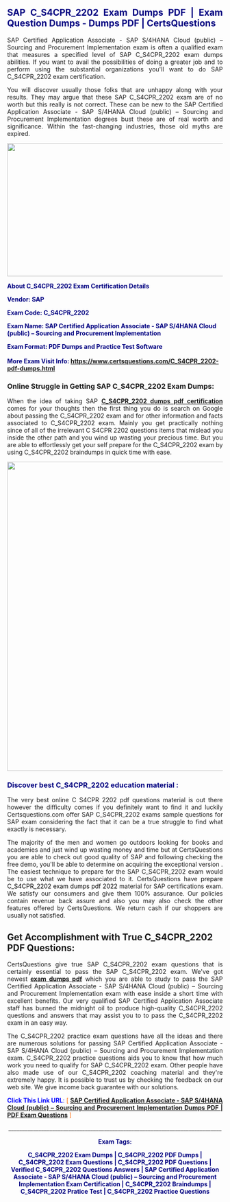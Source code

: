 <h2 style="text-align: justify;"><span style="color: #000080;">SAP C_S4CPR_2202 Exam Dumps PDF | Exam Question Dumps - Dumps PDF | CertsQuestions</span></h2>
<p style="text-align: justify;">SAP Certified Application Associate - SAP S/4HANA Cloud (public) – Sourcing and Procurement Implementation exam is often a qualified exam that measures a specified level of SAP  C_S4CPR_2202 exam dumps abilities. If you want to avail the possibilities of doing a greater job and to perform using the substantial organizations you'll want to do SAP C_S4CPR_2202 exam certification.</p>
<p style="text-align: justify;">You will discover usually those folks that are unhappy along with your results. They may argue that these SAP  C_S4CPR_2202 exam are of no worth but this really is not correct. These can be new to the SAP Certified Application Associate - SAP S/4HANA Cloud (public) – Sourcing and Procurement Implementation degrees bust these are of real worth and significance. Within the fast-changing industries, those old myths are expired.</p>
<p><img style="display: block; margin-left: auto; margin-right: auto;" src="https://i.imgur.com/eaP4ae9.png" width="840" height="310" /></p>
<p><span style="color: #000080;"><strong>About C_S4CPR_2202 Exam Certification Details</strong></span></p>
<p><span style="color: #000080;"><strong>Vendor: SAP<br /></strong></span></p>
<p><span style="color: #000080;"><strong>Exam Code: C_S4CPR_2202</strong></span></p>
<p><span style="color: #000080;"><strong>Exam Name: SAP Certified Application Associate - SAP S/4HANA Cloud (public) – Sourcing and Procurement Implementation</strong></span></p>
<p><span style="color: #000080;"><strong>Exam Format: PDF Dumps and Practice Test Software<br /><br />More Exam Visit Info: <span style="color: #ff6600;"><a href="https://www.certsquestions.com/C_S4CPR_2202-pdf-dumps.html">https://www.certsquestions.com/C_S4CPR_2202-pdf-dumps.html</a></span></strong></span></p>
<h3>Online Struggle in Getting SAP C_S4CPR_2202 Exam Dumps:</h3>
<p style="text-align: justify;">When the idea of taking SAP <a href="https://www.certsquestions.com/C_S4CPR_2202-pdf-dumps.html"><strong> C_S4CPR_2202 dumps pdf certification</strong></a> comes for your thoughts then the first thing you do is search on Google about passing the C_S4CPR_2202 exam and for other information and facts associated to C_S4CPR_2202 exam. Mainly you get practically nothing since of all of the irrelevant C S4CPR 2202 questions items that mislead you inside the other path and you wind up wasting your precious time. But you are able to effortlessly get your self prepare for the C_S4CPR_2202 exam by using C_S4CPR_2202 braindumps in quick time with ease.</p>
<p><a href="https://www.certsquestions.com/C_S4CPR_2202-pdf-dumps.html"><img style="display: block; margin-left: auto; margin-right: auto;" src="https://i.imgur.com/pxhoKQ2.png" width="720" /></a></p>
<h3><span style="color: #000080;">Discover best  C_S4CPR_2202 education material :</span></h3>
<p style="text-align: justify;">The very best online C S4CPR 2202 pdf questions material is out there however the difficulty comes if you definitely want to find it and luckily Certsquestions.com offer SAP C_S4CPR_2202 exams sample questions for SAP  exam considering the fact that it can be a true struggle to find what exactly is necessary.</p>
<p style="text-align: justify;">The majority of the men and women go outdoors looking for books and academies and just wind up wasting money and time but at CertsQuestions you are able to check out good quality of SAP  and following checking the free demo, you'll be able to determine on acquiring the exceptional version . The easiest technique to prepare for the SAP C_S4CPR_2202 exam would be to use what we have associated to it. CertsQuestions have <span style="color: #000000;">prepare C_S4CPR_2202 exam dumps pdf 2022</span> material for SAP certifications exam. We satisfy our consumers and give them 100% assurance. Our policies contain revenue back assure and also you may also check the other features offered by CertsQuestions. We return cash if our shoppers are usually not satisfied.</p>
<h2>Get Accomplishment with True C_S4CPR_2202 PDF Questions:</h2>
<p style="text-align: justify;">CertsQuestions give true SAP C_S4CPR_2202 exam questions that is certainly essential to pass the SAP  C_S4CPR_2202 exam. We've got newest<strong>&nbsp;<a href="https://www.certsquestions.com/">exam dumps pdf</a></strong>&nbsp;which you are able to study to pass the SAP Certified Application Associate - SAP S/4HANA Cloud (public) – Sourcing and Procurement Implementation exam with ease inside a short time with excellent benefits. Our very qualified SAP Certified Application Associate staff has burned the midnight oil to produce high-quality C_S4CPR_2202 questions and answers that may assist you to to pass the C_S4CPR_2202 exam in an easy way.</p>
<p style="text-align: justify;">The C_S4CPR_2202 practice exam questions have all the ideas and there are numerous solutions for passing SAP Certified Application Associate - SAP S/4HANA Cloud (public) – Sourcing and Procurement Implementation exam. C_S4CPR_2202 practice questions aids you to know that how much work you need to qualify for SAP  C_S4CPR_2202 exam. Other people have also made use of our C_S4CPR_2202 coaching material and they're extremely happy. It is possible to trust us by checking the feedback on our web site. We give income back guarantee with our solutions.</p>
<p style="text-align: justify;"><span style="color: #0000ff;"><strong>Click This Link URL</strong>:</span> <span style="color: #ff6600;">[ <strong><a href="https://www.certsquestions.com/sap-certified-application-associate-certification.html">SAP Certified Application Associate - SAP S/4HANA Cloud (public) – Sourcing and Procurement Implementation Dumps PDF | PDF Exam Questions</a></strong> ]</span></p>
<p style="text-align: center;">______________________________________________________________________________</p>
<p style="text-align: center;"><span style="color: #000080;"><strong>Exam Tags:</strong></span></p>
<p style="text-align: center;"><span style="color: #000080;"><strong>C_S4CPR_2202 Exam Dumps | C_S4CPR_2202 PDF Dumps | C_S4CPR_2202 Exam Questions | C_S4CPR_2202 PDF Questions | Verified C_S4CPR_2202 Questions Answers | SAP Certified Application Associate - SAP S/4HANA Cloud (public) – Sourcing and Procurement Implementation Exam Certification | C_S4CPR_2202 Braindumps | C_S4CPR_2202 Pratice Test | C_S4CPR_2202 Practice Questions</strong></span></p>
